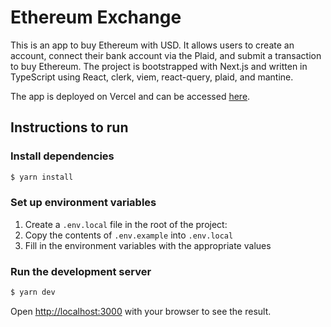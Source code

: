 # Ethereum Exchange

This is an app to buy Ethereum with USD. It allows users to create an account, connect their bank account via the Plaid, and submit a transaction to buy Ethereum. The project is bootstrapped with Next.js and written in TypeScript using React, clerk, viem, react-query, plaid, and mantine.

The app is deployed on Vercel and can be accessed [here](https://eth-exchange-alpha.vercel.app).

## Instructions to run

### Install dependencies

```bash
$ yarn install
```

### Set up environment variables

1. Create a `.env.local` file in the root of the project:
2. Copy the contents of `.env.example` into `.env.local`
3. Fill in the environment variables with the appropriate values

### Run the development server

```bash
$ yarn dev
```

Open [http://localhost:3000](http://localhost:3000) with your browser to see the result.
